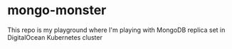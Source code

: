 # mongo-monster
This repo is my playground where I'm playing with MongoDB replica set in DigitalOcean Kubernetes cluster
